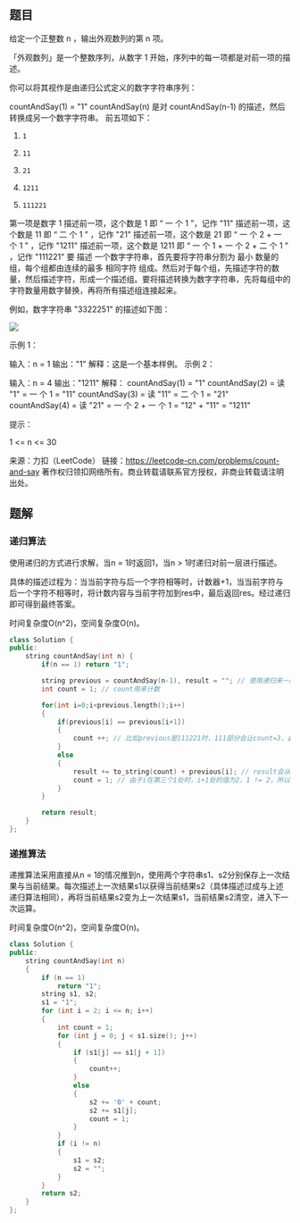 ## 题目

给定一个正整数 n ，输出外观数列的第 n 项。

「外观数列」是一个整数序列，从数字 1 开始，序列中的每一项都是对前一项的描述。

你可以将其视作是由递归公式定义的数字字符串序列：

countAndSay(1) = "1"
countAndSay(n) 是对 countAndSay(n-1) 的描述，然后转换成另一个数字字符串。
前五项如下：

1.     1
2.     11
3.     21
4.     1211
5.     111221
第一项是数字 1 
描述前一项，这个数是 1 即 “ 一 个 1 ”，记作 "11"
描述前一项，这个数是 11 即 “ 二 个 1 ” ，记作 "21"
描述前一项，这个数是 21 即 “ 一 个 2 + 一 个 1 ” ，记作 "1211"
描述前一项，这个数是 1211 即 “ 一 个 1 + 一 个 2 + 二 个 1 ” ，记作 "111221"
要 描述 一个数字字符串，首先要将字符串分割为 最小 数量的组，每个组都由连续的最多 相同字符 组成。然后对于每个组，先描述字符的数量，然后描述字符，形成一个描述组。要将描述转换为数字字符串，先将每组中的字符数量用数字替换，再将所有描述组连接起来。

例如，数字字符串 "3322251" 的描述如下图：

![](https://assets.leetcode.com/uploads/2020/10/23/countandsay.jpg)


示例 1：

输入：n = 1
输出："1"
解释：这是一个基本样例。
示例 2：

输入：n = 4
输出："1211"
解释：
countAndSay(1) = "1"
countAndSay(2) = 读 "1" = 一 个 1 = "11"
countAndSay(3) = 读 "11" = 二 个 1 = "21"
countAndSay(4) = 读 "21" = 一 个 2 + 一 个 1 = "12" + "11" = "1211"


提示：

1 <= n <= 30

来源：力扣（LeetCode）
链接：https://leetcode-cn.com/problems/count-and-say
著作权归领扣网络所有。商业转载请联系官方授权，非商业转载请注明出处。

## 题解

### 递归算法

使用递归的方式进行求解，当n = 1时返回1，当n > 1时递归对前一层进行描述。

具体的描述过程为：当当前字符与后一个字符相等时，计数器+1，当当前字符与后一个字符不相等时，将计数内容与当前字符加到res中，最后返回res。经过递归即可得到最终答案。

时间复杂度O(n^2)，空间复杂度O(n)。

```c++
class Solution {
public:
    string countAndSay(int n) {
        if(n == 1) return "1";

        string previous = countAndSay(n-1), result = ""; // 使用递归来一层一层往前推
        int count = 1; // count用来计数

        for(int i=0;i<previous.length();i++)
        {
            if(previous[i] == previous[i+1])
            {
                count ++; // 比如previous是111221时，111部分会让count=3，此时i在第三个1处
            }
            else
            {
                result += to_string(count) + previous[i]; // result会从空变成“31”（当i在第三个1处时）
                count = 1; // 由于i在第三个1处时，i+1处的值为2，1 != 2，所以count重新变成1
            }
        }

        return result;
    }
};
```

### 递推算法

递推算法采用直接从n = 1的情况推到n，使用两个字符串s1、s2分别保存上一次结果与当前结果。每次描述上一次结果s1以获得当前结果s2（具体描述过成与上述递归算法相同），再将当前结果s2变为上一次结果s1，当前结果s2清空，进入下一次运算。

时间复杂度O(n^2)，空间复杂度O(n)。

```c++
class Solution {
public:
    string countAndSay(int n)
    {
        if (n == 1)
            return "1";
        string s1, s2;
        s1 = "1";
        for (int i = 2; i <= n; i++)
        {
            int count = 1;
            for (int j = 0; j < s1.size(); j++)
            {
                if (s1[j] == s1[j + 1])
                {
                    count++;
                }
                else
                {
                    s2 += '0' + count;
                    s2 += s1[j];
                    count = 1;
                }
            }
            if (i != n)
            {
                s1 = s2;
                s2 = "";
            }
        }
        return s2;
    }
};
```

